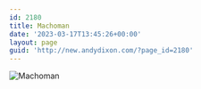 ```yaml
---
id: 2180
title: Machoman
date: '2023-03-17T13:45:26+00:00'
layout: page
guid: 'http://new.andydixon.com/?page_id=2180'
---
```


![Machoman](https://i0.wp.com/assets.g8x2.ldn.idrivee2-23.com/posters/Machoman%2001.jpg?w=1200&ssl=1 "Machoman")